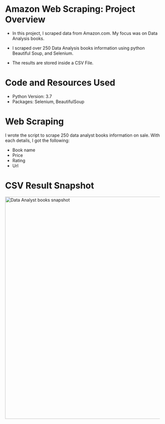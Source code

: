 # Amazon Web Scraping: Project Overview

* In this project, I scraped data from Amazon.com. My focus was on Data Analysis books.

* I scraped over 250 Data Analysis books information using python Beautiful Soup, and Selenium.

* The results are stored inside a CSV File.

# Code and Resources Used
* Python Version: 3.7
* Packages: Selenium, BeautifulSoup

# Web Scraping
I wrote the script to scrape 250 data analyst books information on sale. With each details, I got the following:

* Book name
* Price
* Rating
* Url


# CSV Result Snapshot
<img width="721" alt="Data Analyst books snapshot" src="https://user-images.githubusercontent.com/92667306/146380964-8b9f1c91-2060-470c-9ada-318640814994.PNG">




